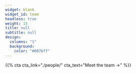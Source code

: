 ```yaml
---
widget: blank
widget_id: team
headless: true
weight: 15
title: null
subtitle: null
design:
  columns: "1"
  background:
    color: "#007bff"
---
```


{{% cta cta_link="./people/" cta_text="Meet the team →" %}}
